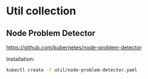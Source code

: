 # Util collection

## Node Problem Detector

<https://github.com/kubernetes/node-problem-detector>

Installation:

```bash
kubectl create -f util/node-problem-detector.yaml
```
